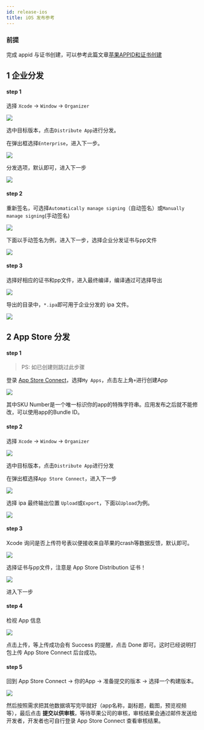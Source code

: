 ```yaml
---
id: release-ios
title: iOS 发布参考
---
```


### 前提

完成 appid 与证书创建，可以参考此篇文章[苹果APPID和证书创建](https://www.jianshu.com/p/44e31512c42d)

## 1 企业分发

#### step 1

选择 `Xcode` -> `Window` -> `Organizer`

![](assets/images/release-ios-organizer.png)

选中目标版本，点击`Distribute App`进行分发。

在弹出框选择`Enterprise`，进入下一步。

![](assets/images/release-ios-selest-enterprise.png)

分发选项，默认即可，进入下一步

![](assets/images/release-ios-app-thinning.png)

#### step 2

重新签名，可选择`Automatically manage signing`（自动签名）或`Manually manage signing`(手动签名)

![](assets/images/release-ios-enterprise-resign.png)

下面以手动签名为例，进入下一步，选择企业分发证书与pp文件

![](assets/images/release-ios-enterprise-resign-pp.png)

#### step 3

选择好相应的证书和pp文件，进入最终编译，编译通过可选择导出

![](assets/images/release-ios-enterprise-done.png)

导出的目录中，`*.ipa`即可用于企业分发的 ipa 文件。

![](assets/images/release-ios-enterprise-ipa.png)

## 2 App Store 分发

#### step 1

> PS: 如已创建则跳过此步骤

登录 [App Store Connect](https://appstoreconnect.apple.com/login)，选择`My Apps`，点击左上角`+`进行创建App

![](assets/images/release-ios-ast-new-app.png)

其中SKU Number是一个唯一标识你的app的特殊字符串。应用发布之后就不能修改，可以使用app的Bundle ID。

#### step 2

选择 `Xcode` -> `Window` -> `Organizer`

![](assets/images/release-ios-organizer.png)

选中目标版本，点击`Distribute App`进行分发

在弹出框选择`App Store Connect`，进入下一步

![](assets/images/release-ios-selest-ast.png)

选择 ipa 最终输出位置 `Upload`或`Export`，下面以`Upload`为例。

![](assets/images/release-ios-ast-dist.png)

#### step 3

Xcode 询问是否上传符号表以便接收来自苹果的crash等数据反馈，默认即可。

![](assets/images/release-ios-ast-crash-rpt.png)

选择证书与pp文件，注意是 App Store Distribution 证书！

![](assets/images/release-ios-ast-sign.png)

进入下一步

#### step 4

检视 App 信息

![](assets/images/release-ios-ast-review.png)

点击上传，等上传成功会有 Success 的提醒，点击 Done 即可。这时已经说明打包上传 App Store Connect 后台成功。

#### step 5

回到 App Store Connect -> 你的App -> 准备提交的版本 -> 选择一个构建版本。

![](assets/images/release-ios-ast-select-ver.png)

然后按照需求把其他数据填写完毕就好（app名称，副标题，截图，预览视频等），最后点击 **提交以供审核**，等待苹果公司的审核，审核结果会通过邮件发送给开发者，开发者也可自行登录 App Store Connect 查看审核结果。
